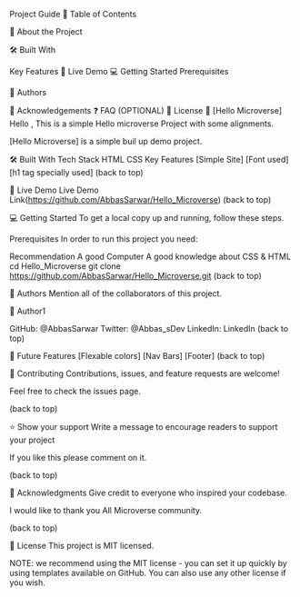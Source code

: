 Project Guide 
📗 Table of Contents

📖 About the Project

🛠 Built With

Key Features
🚀 Live Demo
💻 Getting Started
Prerequisites


👥 Authors

🙏 Acknowledgements
❓ FAQ (OPTIONAL)
📝 License
📖 [Hello Microverse]
Hello , This is a simple Hello microverse Project with some alignments.

[Hello Microverse] is a simple buil up demo project.

🛠 Built With
Tech Stack
HTML
CSS
Key Features
[Simple Site]
[Font used]
[h1 tag specially used]
(back to top)

🚀 Live Demo
Live Demo Link(https://github.com/AbbasSarwar/Hello_Microverse)
(back to top)

💻 Getting Started
To get a local copy up and running, follow these steps.

Prerequisites
In order to run this project you need:

Recommendation
A good Computer
A good knowledge about CSS & HTML
cd Hello_Microverse
git clone https://github.com/AbbasSarwar/Hello_Microverse.git
(back to top)

👥 Authors
Mention all of the collaborators of this project.

👤 Author1

GitHub: @AbbasSarwar
Twitter: @Abbas_sDev
LinkedIn: LinkedIn
(back to top)

🔭 Future Features
 [Flexable colors]
 [Nav Bars]
 [Footer]
(back to top)

🤝 Contributing
Contributions, issues, and feature requests are welcome!

Feel free to check the issues page.

(back to top)

⭐️ Show your support
Write a message to encourage readers to support your project

If you like this please comment on it.

(back to top)

🙏 Acknowledgments
Give credit to everyone who inspired your codebase.

I would like to thank you All Microverse community.

(back to top)

📝 License
This project is MIT licensed.

NOTE: we recommend using the MIT license - you can set it up quickly by using templates available on GitHub. You can also use any other license if you wish.


